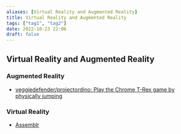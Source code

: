 ```yaml
---
aliases: [Virtual Reality and Augmented Reality]
title: Virtual Reality and Augmented Reality
tags: ["tag1", "tag2"]
date: 2022-10-23 22:06
draft: false
---
```


## Virtual Reality and Augmented Reality

### Augmented Reality

- [veggiedefender/projectordino: Play the Chrome T-Rex game by physically jumping](https://github.com/veggiedefender/projectordino)

### Virtual Reality

- [Assemblr](https://www.assemblrworld.com/)
